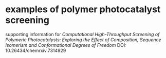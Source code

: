 # examples of polymer photocatalyst screening
supporting information for *Computational High-Throughput Screening of Polymeric Photocatalysts: Exploring the Effect of Composition, Sequence Isomerism and Conformational Degrees of Freedom* DOI: 10.26434/chemrxiv.7314929
